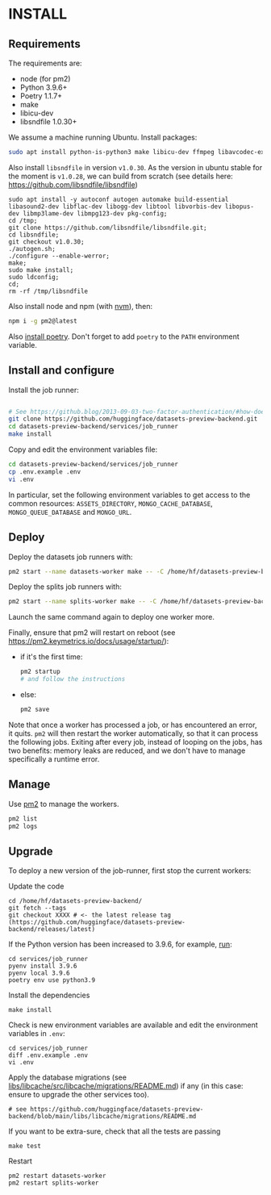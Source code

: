 # INSTALL

## Requirements

The requirements are:

- node (for pm2)
- Python 3.9.6+
- Poetry 1.1.7+
- make
- libicu-dev
- libsndfile 1.0.30+

We assume a machine running Ubuntu. Install packages:

```bash
sudo apt install python-is-python3 make libicu-dev ffmpeg libavcodec-extra
```

Also install `libsndfile` in version `v1.0.30`. As the version in ubuntu stable for the moment is `v1.0.28`, we can build from scratch (see details here: https://github.com/libsndfile/libsndfile)

```
sudo apt install -y autoconf autogen automake build-essential libasound2-dev libflac-dev libogg-dev libtool libvorbis-dev libopus-dev libmp3lame-dev libmpg123-dev pkg-config;
cd /tmp;
git clone https://github.com/libsndfile/libsndfile.git;
cd libsndfile;
git checkout v1.0.30;
./autogen.sh;
./configure --enable-werror;
make;
sudo make install;
sudo ldconfig;
cd;
rm -rf /tmp/libsndfile
```

Also install node and npm (with [nvm](https://github.com/nvm-sh/nvm)), then:

```bash
npm i -g pm2@latest
```

Also [install poetry](https://python-poetry.org/docs/master/#installation). Don't forget to add `poetry` to the `PATH` environment variable.

## Install and configure

Install the job runner:

```bash

# See https://github.blog/2013-09-03-two-factor-authentication/#how-does-it-work-for-command-line-git for authentication
git clone https://github.com/huggingface/datasets-preview-backend.git
cd datasets-preview-backend/services/job_runner
make install
```

Copy and edit the environment variables file:

```bash
cd datasets-preview-backend/services/job_runner
cp .env.example .env
vi .env
```

In particular, set the following environment variables to get access to the common resources: `ASSETS_DIRECTORY`, `MONGO_CACHE_DATABASE`, `MONGO_QUEUE_DATABASE` and `MONGO_URL`.

## Deploy

Deploy the datasets job runners with:

```bash
pm2 start --name datasets-worker make -- -C /home/hf/datasets-preview-backend/services/job_runner/ datasets-worker
```

Deploy the splits job runners with:

```bash
pm2 start --name splits-worker make -- -C /home/hf/datasets-preview-backend/services/job_runner/ splits-worker
```

Launch the same command again to deploy one worker more.

Finally, ensure that pm2 will restart on reboot (see https://pm2.keymetrics.io/docs/usage/startup/):

- if it's the first time:
  ```bash
  pm2 startup
  # and follow the instructions
  ```
- else:
  ```bash
  pm2 save
  ```

Note that once a worker has processed a job, or has encountered an error, it quits. `pm2` will then restart the worker automatically, so that it can process the following jobs. Exiting after every job, instead of looping on the jobs, has two benefits: memory leaks are reduced, and we don't have to manage specifically a runtime error.

## Manage

Use [pm2](https://pm2.keymetrics.io/docs/usage/quick-start/#cheatsheet) to manage the workers.

```bash
pm2 list
pm2 logs
```

## Upgrade

To deploy a new version of the job-runner, first stop the current workers:

Update the code

```
cd /home/hf/datasets-preview-backend/
git fetch --tags
git checkout XXXX # <- the latest release tag (https://github.com/huggingface/datasets-preview-backend/releases/latest)
```

If the Python version has been increased to 3.9.6, for example, [run](https://stackoverflow.com/a/65589331/7351594):

```
cd services/job_runner
pyenv install 3.9.6
pyenv local 3.9.6
poetry env use python3.9
```

Install the dependencies

```
make install
```

Check is new environment variables are available and edit the environment variables in `.env`:

```
cd services/job_runner
diff .env.example .env
vi .env
```

Apply the database migrations (see [libs/libcache/src/libcache/migrations/README.md](./../../libs/libcache/migrations/README.md)) if any (in this case: ensure to upgrade the other services too).

```
# see https://github.com/huggingface/datasets-preview-backend/blob/main/libs/libcache/migrations/README.md
```

If you want to be extra-sure, check that all the tests are passing

```
make test
```

Restart

```
pm2 restart datasets-worker
pm2 restart splits-worker
```
